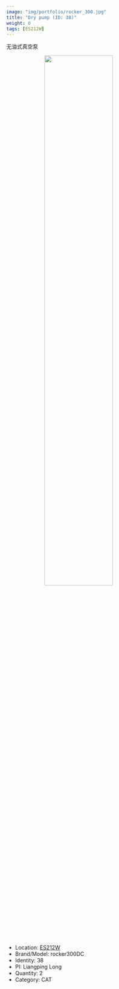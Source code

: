 ```yaml
---
image: "img/portfolio/rocker_300.jpg"
title: "Dry pump (ID: 38)"
weight: 0
tags: [ES212W]
---
```


无油式真空泵

<!--more-->

<img src="../../img/portfolio/rocker_300.jpg" width="60%" style="display: block; margin: auto;">

- Location: [ES212W](../../tags/es212w)
- Brand/Model: rocker300DC
- Identity: 38
- PI: Liangping Long
- Quantity: 2
- Category: CAT






